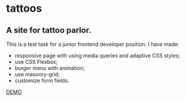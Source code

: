 # tattoos

## A site for tattoo parlor.

This is a test task for a junior frontend developer position.
I have made:
  * responsive page with using media queries and adaptive CSS styles;
  * use CSS Flexbox;
  * burger menu with animation;
  * use masonry-grid;
  * customize form fields.

[DEMO](https://nastia-koval-tattoos.netlify.app/)
